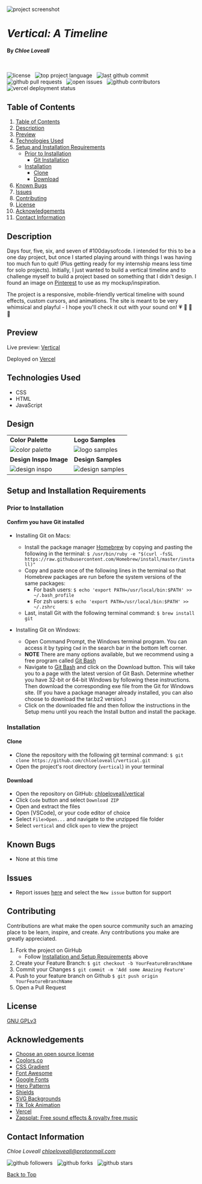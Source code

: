 ![project screenshot](assets/img/screenshot.png)

# _Vertical: A Timeline_

#### By _**Chloe Loveall**_
<br>

![license](https://img.shields.io/github/license/chloeloveall/vertical?color=blue&style=flat) &nbsp; ![top project language](https://img.shields.io/github/languages/top/chloeloveall/vertical?style=flat) &nbsp; ![last github commit](https://img.shields.io/github/last-commit/chloeloveall/vertical?style=flat) &nbsp; ![github pull requests](https://img.shields.io/github/issues-pr/chloeloveall/vertical?style=flat) &nbsp; ![open issues](https://img.shields.io/github/issues-raw/chloeloveall/vertical?style=flat) &nbsp; ![github contributors](https://img.shields.io/github/contributors/chloeloveall/vertical?color=brightgreen&style=flat) &nbsp; ![vercel deployment status](https://img.shields.io/github/deployments/chloeloveall/vertical/production?label=vercel&logo=vercel)

## Table of Contents

1. [Table of Contents](#table-of-contents)
2. [Description](#description)
3. [Preview](#preview)
4. [Technologies Used](#technologies-used)
5. [Setup and Installation Requirements](#setup-and-installation-requirements)
    * [Prior to Installation](#prior-to-installation)
      * [Git Installation](#confirm-you-have-git-installed)
    * [Installation](#installation)
      * [Clone](#clone)
      * [Download](#download)
6. [Known Bugs](#known-bugs)
7. [Issues](#issues)
8. [Contributing](#contributing)
9. [License](#license)
10. [Acknowledgements](#acknowledgements)
11. [Contact Information](#contact-information)

## Description

Days four, five, six, and seven of #100daysofcode. I intended for this to be a one day project, but once I started playing around with things I was having too much fun to quit! (Plus getting ready for my internship means less time for solo projects). Initially, I just wanted to build a vertical timeline and to challenge myself to build a project based on something that I didn't design. I found an image on [Pinterest](https://www.pinterest.com/pin/856669160361640181/) to use as my mockup/inspiration. 

The project is a responsive, mobile-friendly vertical timeline with sound effects, custom cursors, and animations. The site is meant to be very whimsical and playful - I hope you'll check it out with your sound on! :heartpulse: :purple_heart: :yellow_heart: :blue_heart:

## Preview

Live preview: [Vertical](https://vertical.vercel.app/)

Deployed on [Vercel](https://vercel.com)

## Technologies Used

* CSS
* HTML
* JavaScript

## Design

|                                               |                                                 |
| --------------------------------------------- | ----------------------------------------------- |
| **Color Palette**                             | **Logo Samples**                                |
| ![color palette](assets/img/colors.png)       | ![logo samples](assets/img/logo-samples.png)    |
| **Design Inspo Image**                        | **Design Samples**                              |
| ![design inspo](assets/img/design-inspo.jpeg) | ![design samples](assets/img/design-samples.png)|


## Setup and Installation Requirements

### Prior to Installation

#### Confirm you have Git installed

  * Installing Git on Macs:
    * Install the package manager [Homebrew](https://brew.sh/) by copying and pasting the following in the terminal: ```$ /usr/bin/ruby -e "$(curl -fsSL https://raw.githubusercontent.com/Homebrew/install/master/install)"```
    * Copy and paste once of the following lines in the terminal so that Homebrew packages are run before the system versions of the same packages:
      * For bash users: ```$ echo 'export PATH=/usr/local/bin:$PATH' >> ~/.bash_profile```
      * For zsh users: ```$ echo 'export PATH=/usr/local/bin:$PATH' >> ~/.zshrc```
    * Last, install Git with the following terminal command: ```$ brew install git```

  * Installing Git on Windows:
    * Open Command Prompt, the Windows terminal program. You can access it by typing ```Cmd``` in the search bar in the bottom left corner.
    * **NOTE** There are many options available, but we recommend using a free program called [Git Bash](https://gitforwindows.org/)
    * Navigate to [Git Bash](https://gitforwindows.org/) and click on the Download button. This will take you to a page with the latest version of Git Bash. Determine whether you have 32-bit or 64-bit Windows by following these instructions. Then download the corresponding exe file from the Git for Windows site. (If you have a package manager already installed, you can also choose to download the tar.bz2 version.)
    * Click on the downloaded file and then follow the instructions in the Setup menu until you reach the Install button and install the package.

### Installation

#### Clone

* Clone the repository with the following git terminal command: ```$ git clone https://github.com/chloeloveall/vertical.git```
* Open the project's root directory (```vertical```) in your terminal

#### Download

* Open the repository on GitHub: [chloeloveall/vertical](https://github.com/chloeloveall/vertical/)
* Click ```Code``` button and select ```Download ZIP```
* Open and extract the files
* Open [VSCode], or your code editor of choice
* Select ```File>Open...``` and navigate to the unzipped file folder 
* Select ```vertical``` and click ```open``` to view the project

## Known Bugs

* None at this time

## Issues

* Report issues [here](https://github.com/chloeloveall/vertical/issues) and select the ```New issue``` button for support

## Contributing

Contributions are what make the open source community such an amazing place to be learn, inspire, and create. Any contributions you make are greatly appreciated.

1. Fork the project on GirHub
    * Follow [Installation and Setup Requirements](#setup-and-installation-requirements) above
2. Create your Feature Branch: ```$ git checkout -b YourFeatureBranchName```
3. Commit your Changes ```$ git commit -m 'Add some Amazing Feature'```
4. Push to your feature branch on Github ```$ git push origin YourFeatureBranchName```
5. Open a Pull Request

## License

[GNU GPLv3](LICENSE.txt)

## Acknowledgements

* [Choose an open source license](https://choosealicense.com/)
* [Coolors.co](https://coolors.co/)
* [CSS Gradient](https://cssgradient.io/)
* [Font Awesome](https://fontawesome.com/)
* [Google Fonts](https://fonts.google.com/)
* [Hero Patterns](http://www.heropatterns.com/)
* [Shields](https://shields.io/)
* [SVG Backgrounds](https://www.svgbackgrounds.com/#confetti-doodles/)
* [Tik Tok Animation](https://codepen.io/JohannesKantz/pen/YzqXpRR/)
* [Vercel](https://vercel.com/)
* [Zapsplat: Free sound effects & royalty free music](https://www.zapsplat.com/)

## Contact Information

_Chloe Loveall <chloeloveall@protonmail.com>_

![github followers](https://img.shields.io/github/followers/chloeloveall?style=social) &nbsp; ![github forks](https://img.shields.io/github/forks/chloeloveall/vertical?label=Forks&style=social) &nbsp; ![github stars](https://img.shields.io/github/stars/chloeloveall/vertical?style=social)

[Back to Top](#table-of-contents)